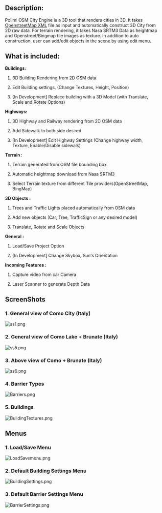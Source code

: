 ## Description: ##

Polimi OSM City Engine is a 3D tool that renders cities in 3D. It takes [OpenstreetMap XML](http://wiki.openstreetmap.org/wiki/OSM_XML) file as input and automatically construct 3D City from 2D raw data. For terrain rendering, it takes Nasa SRTM3 Data as heightmap and Openstreet/Bingmap tile images as texture. In addition to auto construction, user can add/edit objects in the scene by using edit menu.

## What is included: ##

**Buildings:**

1. 3D Building Rendering from 2D OSM data

2.  Edit Building settings, (Change Textures, Height, Position)

3. [In Development] Replace building with a 3D Model (with Translate, Scale and Rotate Options)

**Highways:**

1. 3D Highway and Railway rendering from 2D OSM data

2. Add Sidewalk to both side desired

3. [In Development] Edit Highway Settings (Change highway width, Texture, Enable/Disable sidewalk)

**Terrain :**

1. Terrain generated from OSM file bounding box

2. Automatic heightmap download from Nasa SRTM3

3. Select Terrain texture from different Tile providers(OpenStreetMap, BingMap)

**3D Objects :**

1. Trees and Traffic Lights placed automatically from OSM data

2. Add new objects (Car, Tree, TrafficSign or any desired model)

3. Translate, Rotate and Scale Objects

**General :**

1. Load/Save Project Option

2. [In Development] Change Skybox, Sun's Orientation

**Incoming Features :**

1. Capture video from car Camera

2. Laser Scanner to generate Depth Data

## ScreenShots ##

### 1. General view of Como City (Italy) ###
![ss1.png](https://bitbucket.org/repo/nrop7k/images/732983461-ss1.png)

### 2. General view of Como Lake + Brunate (Italy) ###
![ss5.png](https://bitbucket.org/repo/nrop7k/images/3428954704-ss5.png)

### 3. Above view of Como + Brunate (Italy) ###
![ss6.png](https://bitbucket.org/repo/nrop7k/images/2707091139-ss6.png)

### 4. Barrier Types ###
![Barriers.png](https://bitbucket.org/repo/nrop7k/images/3413647203-Barriers.png)

### 5. Buildings ###
![BuildingTextures.png](https://bitbucket.org/repo/nrop7k/images/3162032511-BuildingTextures.png)

## Menus ##

### 1. Load/Save Menu ###
![LoadSavemenu.png](https://bitbucket.org/repo/nrop7k/images/1500989517-LoadSavemenu.png)

### 2. Default Building Settings Menu ###
![BuildingSettings.png](https://bitbucket.org/repo/nrop7k/images/366360303-BuildingSettings.png)

### 3. Default Barrier Settings Menu ###
![BarrierSettings.png](https://bitbucket.org/repo/nrop7k/images/2251909348-BarrierSettings.png)